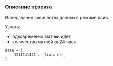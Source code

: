 ### Описание проекта 

Иследование количество данных в режиме лайв.

Узнать: 
- одновременно матчей идет
- количество матчей за 24 часа


```
data = {
	1231241441 : [fixtures],
} 
```


